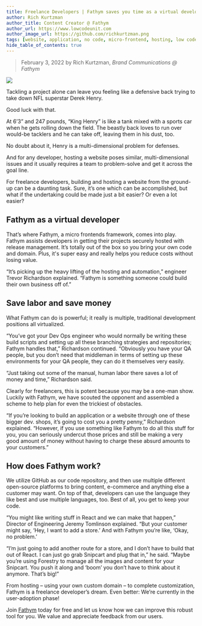 ```yaml
---
title: Freelance Developers | Fathym saves you time as a virtual developer
author: Rich Kurtzman
author_title: Content Creator @ Fathym
author_url: https://www.lowcodeunit.com
author_image_url: https://github.com/richkurtzman.png
tags: [website, application, no code, micro-frontend, hosting, low code]
hide_table_of_contents: true
---
```


> February 3, 2022 by Rich Kurtzman, _Brand Communications @ Fathym_

![](/img/animecoder.jpeg)

Tackling a project alone can leave you feeling like a defensive back trying to take down NFL superstar Derek Henry.  

Good luck with that.  

At 6’3” and 247 pounds, “King Henry” is like a tank mixed with a sports car when he gets rolling down the field. The beastly back loves to run over would-be tacklers and he can take off, leaving them in his dust, too.  

No doubt about it, Henry is a multi-dimensional problem for defenses.  

And for any developer, hosting a website poses similar, multi-dimensional issues and it usually requires a team to problem-solve and get it across the goal line.  

For freelance developers, building and hosting a website from the ground-up can be a daunting task. Sure, it’s one which can be accomplished, but what if the undertaking could be made just a bit easier? Or even a lot easier?  

## Fathym as a virtual developer

That’s where Fathym, a micro frontends framework, comes into play. Fathym assists developers in getting their projects securely hosted with release management. It’s totally out of the box so you bring your own code and domain. Plus, it's super easy and really helps you reduce costs without losing value. 

“It’s picking up the heavy lifting of the hosting and automation,” engineer Trevor Richardson explained. “Fathym is something someone could build their own business off of.” 

## Save labor and save money

What Fathym can do is powerful; it really is multiple, traditional development positions all virtualized.  

“You’ve got your Dev Ops engineer who would normally be writing these build scripts and setting up all these branching strategies and repositories; Fathym handles that,” Richardson continued. “Obviously you have your QA people, but you don’t need that middleman in terms of setting up these environments for your QA people, they can do it themselves very easily.  

“Just taking out some of the manual, human labor there saves a lot of money and time,” Richardson said. 

Clearly for freelancers, this is potent because you may be a one-man show. Luckily with Fathym, we have scouted the opponent and assembled a scheme to help plan for even the trickiest of obstacles. 

“If you’re looking to build an application or a website through one of these bigger dev. shops, it’s going to cost you a pretty penny,” Richardson explained. “However, if you use something like Fathym to do all this stuff for you, you can seriously undercut those prices and still be making a very good amount of money without having to charge these absurd amounts to your customers.” 

## How does Fathym work?  

We utilize GitHub as our code repository, and then use multiple different open-source platforms to bring content, e-commerce and anything else a customer may want. On top of that, developers can use the language they like best and use multiple languages, too. Best of all, you get to keep your code.  

“You might like writing stuff in React and we can make that happen,” Director of Engineering Jeremy Tomlinson explained. “But your customer might say, ‘Hey, I want to add a store.’ And with Fathym you’re like, ‘Okay, no problem.’ 

“I’m just going to add another route for a store, and I don’t have to build that out of React. I can just go grab Snipcart and plug that in,” he said. “Maybe you’re using Forestry to manage all the images and content for your Snipcart. You push it along and ‘boom’ you don’t have to think about it anymore. That’s big!” 

From hosting – using your own custom domain – to complete customization, Fathym is a freelance developer’s dream. Even better: We’re currently in the user-adoption phase! 

Join [Fathym](https://auth.fathym.com/fathymcloudprd.onmicrosoft.com/oauth2/v2.0/authorize?p=b2c_1_sign_up_sign_in&client_id=98f014f1-2547-4bcc-a583-3edc8f1190f2&redirect_uri=https%3A%2F%2Fwww.lowcodeunit.com%2F.oauth%2FB2C_1_SIGN_UP_SIGN_IN&response_type=id_token&scope=openid%20profile&response_mode=form_post&nonce=637789907534834707.OWNhMWZkZGMtODQ2NC00YTg0LWFjZWQtYjlkNzg0YTIzMDhkYTcxMzVkZmYtN2E2Mi00ZDRlLWIxODQtZjMxMjBkNWI2OTEx&state=CfDJ8C5COa2dn0dMrEVjdLxcXm-FCakeBxrXIOHa_lF_u0ckh9rvLFuKJ30MWBprExUQA_N5HmWWWPdxqWlni-KFqpg_jVjPahrQdGw79U0sMBN8dTvgrlAMeT9--L-7VgMBsZfFPAho9dcKUN1jO6lAaxL13PM1_vGer-vJc6tcpigRpNr5jcHtitGIKjexLmQqkIslp3MFKCKAi-5IiVd3JbpibPm4gbmDQpYtgstmG9SSlpjvEqJk_2AIqtMHkiojK3kE4WSc5mcYS3FQ3hiRqVQRPlL3jI7U3bUsqGYtLuoJr_St6mGBbHvGmB6M0MCeFn_G5LDsRzyHZhBWf9a1qo6dktz_kEcsAahYPLWjAI_2&x-client-SKU=ID_NETSTANDARD2_0&x-client-ver=6.11.1.0) today for free and let us know how we can improve this robust tool for you. We value and appreciate feedback from our users.  